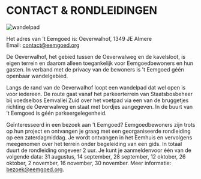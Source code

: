# CONTACT & RONDLEIDINGEN

![wandelpad](/images/bordje-wandelpad.jpeg)

Het adres van ’t Eemgoed is: Oeverwalhof, 1349 JE Almere<br />Email: [contact@eemgoed.org](mailto:contact@eemgoed.org)

De Oeverwalhof, het gebied tussen de Oeverwalweg en de kavelsloot, is eigen terrein en daarom alleen toegankelijk voor Eemgoedbewoners en hun gasten. In verband met de privacy van de bewoners is ’t Eemgoed géén openbaar wandelgebied.

Langs de rand van de Oeverwalhof loopt een wandelpad dat wel open is voor iedereen. De route gaat vanaf het parkeerterrein van Staatsbosbeheer bij voedselbos Eemvallei Zuid over het voetpad via een van de bruggetjes richting de Oeverwalweg en staat met bordjes aangegeven. In de buurt van ’t Eemgoed is géén parkeergelegenheid.

Geïnteresseerd in een bezoek aan ’t Eemgoed? Eemgoedbewoners zijn trots op hun project en ontvangen je graag met een georganiseerde rondleiding op een zaterdagmiddag. Je wordt ontvangen in het Eemhuis en vervolgens meegenomen over het terrein onder begeleiding van een gids. In totaal duurt de rondleiding ongeveer 2 uur. Je kunt je aanmeldenvoor één van de volgende data: 31 augustus, 14 september, 28 september, 12 oktober, 26 oktober, 2 november, 16 november, 30 november. Meer informatie: [bezoek@eemgoed.org](mailto:bezoek@eemgoed.org).
